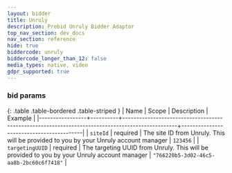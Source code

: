 ```yaml
---
layout: bidder
title: Unruly
description: Prebid Unruly Bidder Adaptor
top_nav_section: dev_docs
nav_section: reference
hide: true
biddercode: unruly
biddercode_longer_than_12: false
media_types: native, video
gdpr_supported: true
---
```


### bid params

{: .table .table-bordered .table-striped }
| Name            | Scope    | Description                                                                                     | Example                                  |
|-----------------+----------+-------------------------------------------------------------------------------------------------+------------------------------------------|
| `siteId`        | required | The site ID from Unruly. This will be provided to you by your Unruly account manager            | `123456`                                 |
| `targetingUUID` | required | The targeting UUID from Unruly. This will be provided to you by your Unruly account manager     | `"766220b5-3d02-46c5-aa8b-2bc60c6f7418"` |
